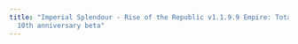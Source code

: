 ```yaml
---
title: "Imperial Splendour - Rise of the Republic v1.1.9.9 Empire: Total War's
  10th anniversary beta"
---
```

